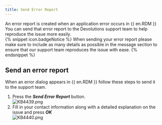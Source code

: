 ```yaml
---
title: Send Error Report
---
```

An error report is created when an application error occurs in {{ en.RDM }} You can send that error report to the Devolutions support team to help reproduce the issue more easily.  
{% snippet icon.badgeNotice %}
When sending your error report please make sure to include as many details as possible in the message section to ensure that our support team reproduces the issue with ease.
{% endsnippet %}  

## Send an error report
When an error dialog appears in {{ en.RDM }} follow these steps to send it to the support team.
1. Press the ***Send Error Report*** button.  
![KB4439.png](/img/en/kb/KB4439.png)
1. Fill in your contact information along with a detailed explanation on the issue and press ***OK***  
![KB4440.png](/img/en/kb/KB4440.png)
